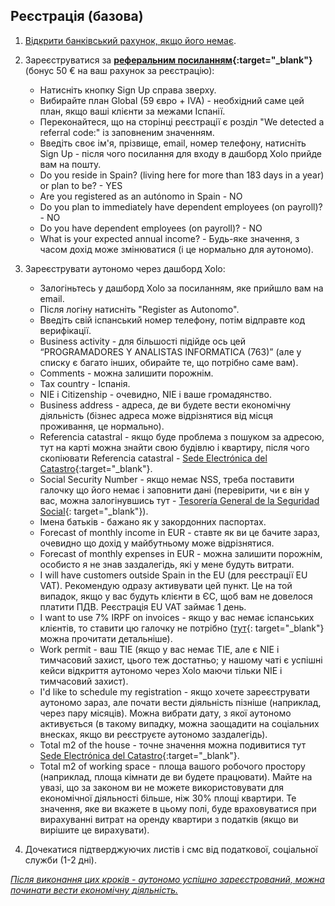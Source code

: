 ## Реєстрація (базова)

1. [Відкрити банківський рахунок, якщо його немає](#який-банківський-рахунок-і-який-банк-використовувати).

2. Зареєструватися за **[реферальним посиланням](https://bit.ly/xolosignup){:target="_blank"}** (бонус 50 € на ваш
   рахунок за реєстрацію):
    - Натисніть кнопку Sign Up справа зверху.
    - Вибирайте план Global (59 євро + IVA) - необхідний саме цей план, якщо ваші клієнти за межами Іспанії.
    - Переконайтеся, що на сторінці реєстрації є розділ "We detected a referral code:" із заповненим значенням.
    - Введіть своє ім'я, прізвище, email, номер телефону, натисніть Sign Up - після чого посилання для входу в дашборд
      Xolo прийде вам на пошту.
    - Do you reside in Spain? (living here for more than 183 days in a year) or plan to be? - YES
    - Are you registered as an autónomo in Spain - NO
    - Do you plan to immediately have dependent employees (on payroll)? - NO
    - Do you have dependent employees (on payroll)? - NO
    - What is your expected annual income? - Будь-яке значення, з часом дохід може змінюватися (і це нормально для
      аутономо).

3. Зареєструвати аутономо через дашборд Xolo:
    - Залогіньтесь у дашборд Xolo за посиланням, яке прийшло вам на email.
    - Після логіну натисніть "Register as Autonomo".
    - Введіть свій іспанський номер телефону, потім відправте код верифікації.
    - Business activity - для більшості підійде ось цей “PROGRAMADORES Y ANALISTAS INFORMATICA (763)” (але у списку є
      багато інших, обирайте те, що потрібно саме вам).
    - Comments - можна залишити порожнім.
    - Tax country - Іспанія.
    - NIE і Citizenship - очевидно, NIE і ваше громадянство.
    - Business address - адреса, де ви будете вести економічну діяльність (бізнес адреса може відрізнятися від місця
      проживання, це нормально).
    - Referencia catastral - якщо буде проблема з пошуком за адресою, тут на карті можна знайти свою будівлю і квартиру,
      після чого скопіювати Referencia catastral -
      [Sede Electrónica del Catastro](https://www1.sedecatastro.gob.es/cartografia/mapa.aspx){:target="_blank"}.
    - Social Security Number - якщо немає NSS, треба поставити галочку що його немає і заповнити дані (перевірити, чи є
      він у вас, можна залогінувшись тут -
      [Tesorería General de la Seguridad Social](https://portal.seg-social.gob.es/wps/portal/importass/importass/bienvenida){:
      target="_blank"}).
    - Імена батьків - бажано як у закордонних паспортах.
    - Forecast of monthly income in EUR - ставте як ви це бачите зараз, очевидно що дохід у майбутньому може
      відрізнятися.
    - Forecast of monthly expenses in EUR - можна залишити порожнім, особисто я не знав заздалегідь, які у мене будуть
      витрати.
    - I will have customers outside Spain in the EU (для реєстрації EU VAT). Рекомендую одразу активувати цей пункт. Це
      на той випадок, якщо у вас будуть клієнти в ЄС, щоб вам не довелося платити ПДВ. Реєстрація EU VAT займає 1 день.
    - I want to use 7% IRPF on invoices - якщо у вас немає іспанських клієнтів, то ставити цю галочку не
      потрібно ([тут](https://www.xolo.io/es-en/faq/xolo-spain/category/platform/article/can-i-make-invoices-with-7-irpf-personal-income-tax-withhold){:
      target="_blank"} можна прочитати детальніше).
    - Work permit - ваш TIE (якщо у вас немає TIE, але є NIE і тимчасовий захист, цього теж достатньо; у нашому чаті є
      успішні кейси відкриття аутономо через Xolo маючи тільки NIE і тимчасовий захист).
    - I'd like to schedule my registration - якщо хочете зареєструвати аутономо зараз, але почати вести діяльність
      пізніше (наприклад, через пару місяців). Можна вибрати дату, з якої аутономо активується (в такому випадку, можна
      заощадити на соціальних внесках, якщо ви реєструєте аутономо заздалегідь).
    - Total m2 of the house - точне значення можна подивитися тут
      [Sede Electrónica del Catastro](https://www1.sedecatastro.gob.es/cartografia/mapa.aspx){:target="_blank"}.
    - Total m2 of working space - площа вашого робочого простору (наприклад, площа кімнати де ви будете працювати).
      Майте на увазі, що за законом ви не можете використовувати для економічної діяльності більше, ніж 30% площі
      квартири. Те значення, яке ви вкажете в цьому полі, буде враховуватися при вирахуванні витрат на оренду квартири з
      податків (якщо ви вирішите це вирахувати).

4. Дочекатися підтверджуючих листів і смс від податкової, соціальної служби (1-2 дні).

*<u>Після виконання цих кроків - аутономо успішно зареєстрований, можна починати вести економічну діяльність.</u>*

